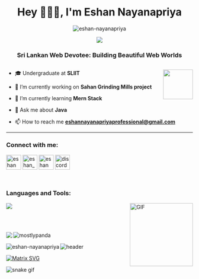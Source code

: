 

<h1 align="center">Hey 👨🏻‍💻, I'm Eshan Nayanapriya</h1>
<p align="center"> <img src="https://komarev.com/ghpvc/?username=eshan-nayanapriya&label=Profile%20views&color=0e75b6&style=flat" alt="eshan-nayanapriya" /> </p>

<p align="center">
  <a href="https://github.com/fairyland0926"><img src="https://readme-typing-svg.herokuapp.com/?lines=Web%20Developer;Full%20Stack-Developer&font=Pacifico&center=true&width=400&height=40&color=58a6ff&vCenter=true&size=26%15"></a>
</p>


<h3 align="center">Sri Lankan Web Devotee: Building Beautiful Web Worlds</h3>

## <picture ><img src = "https://github.com/7oSkaaa/7oSkaaa/blob/main/Images/about_me.gif?raw=true" width="80px" align="right"></picture>
- 🎓 Undergraduate at **SLIIT**
- 🔭 I’m currently working on **Sahan Grinding Mills project**

- 🌱 I’m currently learning **Mern Stack**

- 💬 Ask me about **Java**

- 📫 How to reach me **eshannayanapriyaprofessional@gmail.com**

---



<h3 align="left">Connect with me:</h3>
<p align="left">
<a href="https://fb.com/eshan nayanapriya" target="blank"><img align="center" src="https://raw.githubusercontent.com/rahuldkjain/github-profile-readme-generator/master/src/images/icons/Social/facebook.svg" alt="eshan nayanapriya" height="40" width="40" /></a>
<a href="https://instagram.com/eshan_mr_" target="blank"><img align="center" src="https://raw.githubusercontent.com/rahuldkjain/github-profile-readme-generator/master/src/images/icons/Social/instagram.svg" alt="eshan_mr_" height="40" width="40" /></a>
  <a href="https://linkedin.com/in/eshan nayanapriya" target="blank"><img align="center" src="https://github.com/Scar1109/skill-icons/blob/main/icons/LinkedIn.svg" alt="eshan nayanapriya" height="40" width="40" /></a>
  <a href="https://discordapp.com/users/859742170731118603" target="blank"><img align="center" src="https://user-images.githubusercontent.com/88904952/234982627-019fd336-6248-453c-9b05-97c13fd1d207.png" alt="discord" height="40" width="40" /></a>
</p>



<br>


<h3 align="left">Languages and Tools:</h3>
<img align="right" height="170px" alt="GIF" src="https://media.giphy.com/media/CVtNe84hhYF9u/giphy.gif" />
<p align="left">
  <a href="https://skillicons.dev">
    <img src="https://skillicons.dev/icons?i=git,bootstrap,c,arduino,cpp,css,discord,illustrator,blender,express,figma,github,html,java,js,kotlin,linux,php,mongodb,mysql,nodejs,py,react,photoshop,vscode&perline=14" />
  </a>
</p>

<br><br>



<img align="left" src='https://github-readme-stats.vercel.app/api?username=eshan-nayanapriya&show_icons=true&theme=radical&count_private=true'/>

<!--<p>&nbsp;<img align="center" src="https://github-readme-stats.vercel.app/api?username=eshan-nayanapriya&show_icons=true&locale=en" alt="eshan-nayanapriya" /></p>-->
<img align="center" src="https://github-readme-streak-stats.herokuapp.com/?user=mostlypanda&count_private=true&theme=radical" alt="mostlypanda" />
<!--<p><img align="right" src="https://github-readme-streak-stats.herokuapp.com/?user=eshan-nayanapriya&" alt="eshan-nayanapriya" /></p>-->

<p><img align="left" src="https://github-readme-stats.vercel.app/api/top-langs?username=eshan-nayanapriya&show_icons=true&locale=en&layout=compact" alt="eshan-nayanapriya" /></p>

 ![header](https://user-images.githubusercontent.com/59575502/127335491-fdba1874-e943-4d3c-ab8c-678ffe22f8b8.png)

   [![Matrix SVG](https://raw.githubusercontent.com/rodrigograca31/rodrigograca31/master/matrix.svg)](https://www.youtube.com/watch?v=SDkAGkd4NLc) 

   ![snake gif](https://github.com/null3000/null3000/blob/output/github-contribution-grid-snake.svg)
